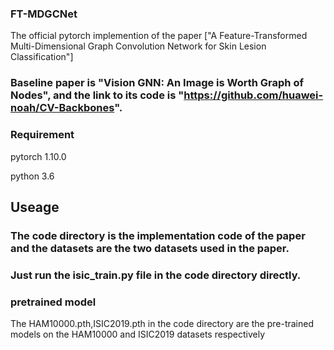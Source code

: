 ### FT-MDGCNet
The official pytorch implemention of the paper ["A Feature-Transformed Multi-Dimensional Graph Convolution Network for Skin Lesion Classification"]

### Baseline paper is "Vision GNN: An Image is Worth Graph of Nodes", and the link to its code is "https://github.com/huawei-noah/CV-Backbones".

### Requirement
pytorch 1.10.0

python 3.6

## Useage

### The code directory is the implementation code of the paper and the datasets are the two datasets used in the paper.


### Just run the isic_train.py file in the code directory directly.


### pretrained model 
The HAM10000.pth,ISIC2019.pth in the code directory are the pre-trained models on the HAM10000 and ISIC2019 datasets respectively
